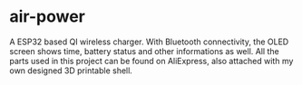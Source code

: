 # air-power
A ESP32 based QI wireless charger. With Bluetooth connectivity, the OLED screen shows time, battery status and other informations as well. All the parts used in this project can be found on AliExpress, also attached with my own designed 3D printable shell.
